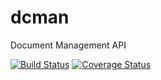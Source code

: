 # dcman
Document Management API

[![Build Status](https://travis-ci.org/andela-ekupara/dcman.svg?branch=develop)](https://travis-ci.org/andela-ekupara/dcman)
[![Coverage Status](https://coveralls.io/repos/github/andela-ekupara/dcman/badge.svg?branch=master)](https://coveralls.io/github/andela-ekupara/dcman?branch=master)
